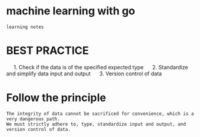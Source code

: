 # machine learning with go
	learning notes
# BEST PRACTICE
     1. Check if the data is of the specified expected type
     2. Standardize and simplify data input and output
     3. Version control of data
 
# Follow the principle
    The integrity of data cannot be sacrificed for convenience, which is a very dangerous path. 
    We must strictly adhere to, type, standardize input and output, and version control of data.

